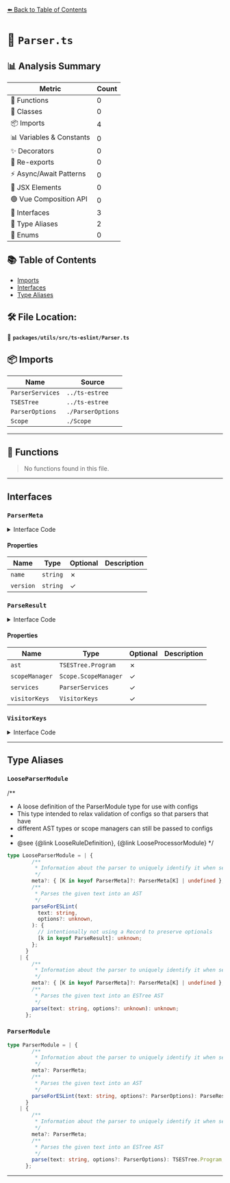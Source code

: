 [⬅️ Back to Table of Contents](../../../../index.md)

# 📄 `Parser.ts`

## 📊 Analysis Summary

| Metric | Count |
|--------|-------|
| 🔧 Functions | 0 |
| 🧱 Classes | 0 |
| 📦 Imports | 4 |
| 📊 Variables & Constants | 0 |
| ✨ Decorators | 0 |
| 🔄 Re-exports | 0 |
| ⚡ Async/Await Patterns | 0 |
| 💠 JSX Elements | 0 |
| 🟢 Vue Composition API | 0 |
| 📐 Interfaces | 3 |
| 📑 Type Aliases | 2 |
| 🎯 Enums | 0 |

## 📚 Table of Contents

- [Imports](#imports)
- [Interfaces](#interfaces)
- [Type Aliases](#type-aliases)

## 🛠️ File Location:
📂 **`packages/utils/src/ts-eslint/Parser.ts`**

## 📦 Imports

| Name | Source |
|------|--------|
| `ParserServices` | `../ts-estree` |
| `TSESTree` | `../ts-estree` |
| `ParserOptions` | `./ParserOptions` |
| `Scope` | `./Scope` |


---

## 🔧 Functions

> No functions found in this file.


---

## Interfaces

### `ParserMeta`

<details><summary>Interface Code</summary>

```ts
export interface ParserMeta {
    /**
     * The unique name of the parser.
     */
    name: string;
    /**
     * The a string identifying the version of the parser.
     */
    version?: string;
  }
```
</details>

#### Properties

| Name | Type | Optional | Description |
|------|------|----------|-------------|
| `name` | `string` | ✗ |  |
| `version` | `string` | ✓ |  |

### `ParseResult`

<details><summary>Interface Code</summary>

```ts
export interface ParseResult {
    /**
     * The ESTree AST
     */
    ast: TSESTree.Program;
    /**
     * A `ScopeManager` object.
     * Custom parsers can use customized scope analysis for experimental/enhancement syntaxes.
     * The default is the `ScopeManager` object which is created by `eslint-scope`.
     */
    scopeManager?: Scope.ScopeManager;
    /**
     * Any parser-dependent services (such as type checkers for nodes).
     * The value of the services property is available to rules as `context.sourceCode.parserServices`.
     * The default is an empty object.
     */
    services?: ParserServices;
    /**
     * An object to customize AST traversal.
     * The keys of the object are the type of AST nodes.
     * Each value is an array of the property names which should be traversed.
     * The default is `KEYS` of `eslint-visitor-keys`.
     */
    visitorKeys?: VisitorKeys;
  }
```
</details>

#### Properties

| Name | Type | Optional | Description |
|------|------|----------|-------------|
| `ast` | `TSESTree.Program` | ✗ |  |
| `scopeManager` | `Scope.ScopeManager` | ✓ |  |
| `services` | `ParserServices` | ✓ |  |
| `visitorKeys` | `VisitorKeys` | ✓ |  |

### `VisitorKeys`

<details><summary>Interface Code</summary>

```ts
export interface VisitorKeys {
    [nodeType: string]: readonly string[];
  }
```
</details>


---

## Type Aliases

### `LooseParserModule`

/**
   * A loose definition of the ParserModule type for use with configs
   * This type intended to relax validation of configs so that parsers that have
   * different AST types or scope managers can still be passed to configs
   *
   * @see {@link LooseRuleDefinition}, {@link LooseProcessorModule}
   */

```ts
type LooseParserModule = | {
        /**
         * Information about the parser to uniquely identify it when serializing.
         */
        meta?: { [K in keyof ParserMeta]?: ParserMeta[K] | undefined };
        /**
         * Parses the given text into an AST
         */
        parseForESLint(
          text: string,
          options?: unknown,
        ): {
          // intentionally not using a Record to preserve optionals
          [k in keyof ParseResult]: unknown;
        };
      }
    | {
        /**
         * Information about the parser to uniquely identify it when serializing.
         */
        meta?: { [K in keyof ParserMeta]?: ParserMeta[K] | undefined };
        /**
         * Parses the given text into an ESTree AST
         */
        parse(text: string, options?: unknown): unknown;
      };
```

### `ParserModule`

```ts
type ParserModule = | {
        /**
         * Information about the parser to uniquely identify it when serializing.
         */
        meta?: ParserMeta;
        /**
         * Parses the given text into an AST
         */
        parseForESLint(text: string, options?: ParserOptions): ParseResult;
      }
    | {
        /**
         * Information about the parser to uniquely identify it when serializing.
         */
        meta?: ParserMeta;
        /**
         * Parses the given text into an ESTree AST
         */
        parse(text: string, options?: ParserOptions): TSESTree.Program;
      };
```


---